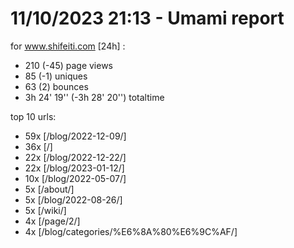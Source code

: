 # 11/10/2023 21:13 - Umami report
for www.shifeiti.com [24h] :

 - 210 (-45) page views
 - 85 (-1) uniques
 - 63 (2) bounces
 - 3h 24' 19'' (-3h 28' 20'') totaltime


top 10 urls:
 - 59x [/blog/2022-12-09/]
 - 36x [/]
 - 22x [/blog/2022-12-22/]
 - 22x [/blog/2023-01-12/]
 - 10x [/blog/2022-05-07/]
 - 5x [/about/]
 - 5x [/blog/2022-08-26/]
 - 5x [/wiki/]
 - 4x [/page/2/]
 - 4x [/blog/categories/%E6%8A%80%E6%9C%AF/]


